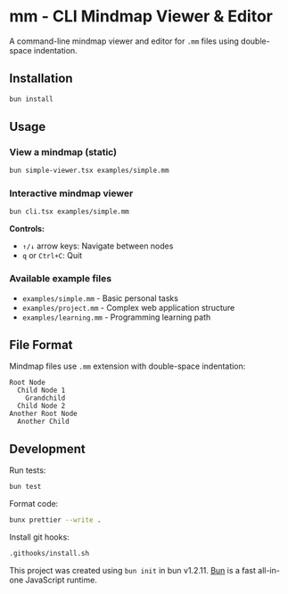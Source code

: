 # mm - CLI Mindmap Viewer & Editor

A command-line mindmap viewer and editor for `.mm` files using double-space indentation.

## Installation

```bash
bun install
```

## Usage

### View a mindmap (static)

```bash
bun simple-viewer.tsx examples/simple.mm
```

### Interactive mindmap viewer

```bash
bun cli.tsx examples/simple.mm
```

**Controls:**

- `↑/↓` arrow keys: Navigate between nodes
- `q` or `Ctrl+C`: Quit

### Available example files

- `examples/simple.mm` - Basic personal tasks
- `examples/project.mm` - Complex web application structure
- `examples/learning.mm` - Programming learning path

## File Format

Mindmap files use `.mm` extension with double-space indentation:

```
Root Node
  Child Node 1
    Grandchild
  Child Node 2
Another Root Node
  Another Child
```

## Development

Run tests:

```bash
bun test
```

Format code:

```bash
bunx prettier --write .
```

Install git hooks:

```bash
.githooks/install.sh
```

This project was created using `bun init` in bun v1.2.11. [Bun](https://bun.sh) is a fast all-in-one JavaScript runtime.
